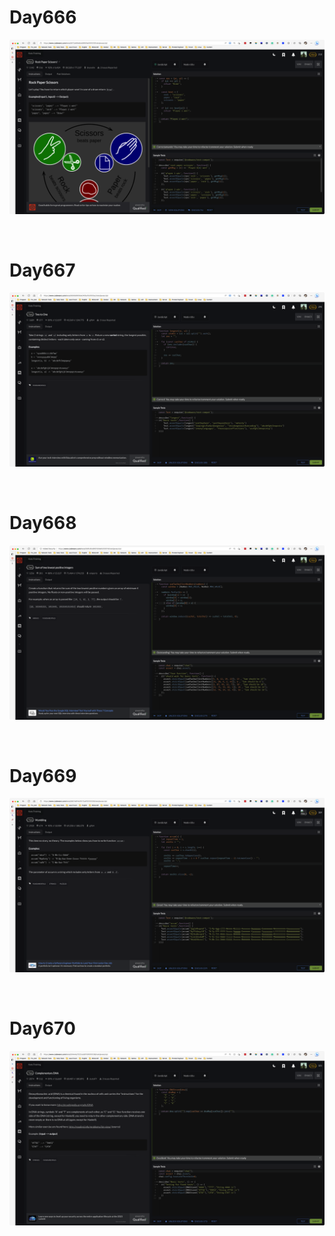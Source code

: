 # Day666

![day666](2305img.assets/day666.png)

&nbsp;

# Day667

![day667](2305img.assets/day667.png)

&nbsp;

# Day668

![day668](2305img.assets/day668.png)

&nbsp;

# Day669

![day669](2305img.assets/day669.png)

&nbsp;

# Day670

![day670](2305img.assets/day670.png)